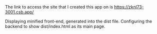 The link to access the site that I created this app on is https://zknl73-3001.csb.app/

Displaying minified front-end, generated into the dist file. Configuring the backend to show dist/index.html as its main page.
